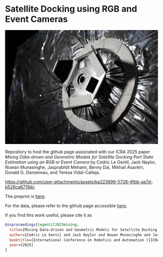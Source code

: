 # Satellite Docking using RGB and Event Cameras

![Docking port](Thumb.jpg)

Repository to host the github page associated with our ICRA 2025 paper _Mixing Data-driven and Geometric Models for Satellite Docking Port State Estimation using an RGB or Event Camera_ by Cedric Le Gentil, Jack Naylor, Nuwan Munasinghe, Jasprabhjit Mehami, Benny Dai, Mikhail Asavkin, Donald G. Dansereau, and Teresa Vidal-Calleja.

https://github.com/user-attachments/assets/ba223899-5728-4fbb-ae7d-b526ca6719dc

The preprint is [here](legentil2025mixing.pdf).

For the data, please refer to the github page accessible [here](https://uts-ri.github.io/rgb_event_docking_port/).

If you find this work useful, please cite it as
```bibtex
@inproceedings{legentil2025mixing,
  title={Mixing Data-driven and Geometric Models for Satellite Docking Port State Estimation using an {RGB} or Event Camera},
  author={Cedric Le Gentil and Jack Naylor and Nuwan Munasinghe and Jasprabhjit Mehami and Benny Dai and Mikhail Asavkin and Donald G. Dansereau and Teresa Vidal-Calleja},
  booktitle={International Conference on Robotics and Automation ({ICRA})},
  year={2025}
}
